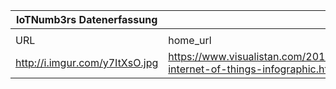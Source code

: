 |IoTNumb3rs Datenerfassung|||||||||||
| ---- | ---- | ---- | ---- | ---- | ---- | ---- | ---- | ---- | ---- | ---- |
||||||||||||
|URL|home_url|filename|device_class|device_count|market_class|market_volume|prognosis_year|publication_year|authorship_class|Dropbox folder|
|http://i.imgur.com/y7ItXsO.jpg|https://www.visualistan.com/2014/11/the-internet-of-things-infographic.html|file4_y7ItXsO.jpg||||||||Pattoho/20181118-1804|

